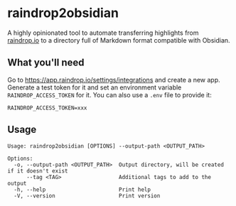 # raindrop2obsidian

A highly opinionated tool to automate transferring highlights from [raindrop.io](https://raindrop.io/) to a directory full of Markdown format compatible with Obsidian.

## What you'll need

Go to https://app.raindrop.io/settings/integrations and create a new app. Generate a test token for it and set an environment variable `RAINDROP_ACCESS_TOKEN` for it. You can also use a `.env` file to provide it:

```shell
RAINDROP_ACCESS_TOKEN=xxx
```

## Usage

```
Usage: raindrop2obsidian [OPTIONS] --output-path <OUTPUT_PATH>

Options:
  -o, --output-path <OUTPUT_PATH>  Output directory, will be created if it doesn't exist
      --tag <TAG>                  Additional tags to add to the output
  -h, --help                       Print help
  -V, --version                    Print version
```

